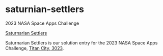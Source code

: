 # saturnian-settlers
2023 NASA Space Apps Challenge

[Saturnarian Settlers](https://www.spaceappschallenge.org/2023/find-a-team/saturnian-settlers/)

Saturnarian Settlers is our solution entry for the 2023 NASA Space Apps Challenge, [Titan City, 3023](https://www.spaceappschallenge.org/2023/challenges/titan-city-3023/).


